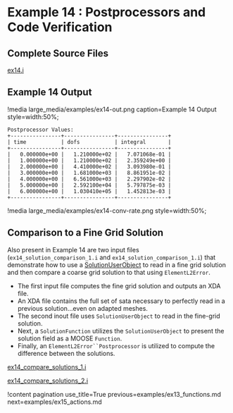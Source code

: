 # Example 14 : Postprocessors and Code Verification

[](---)

## Complete Source Files

[ex14.i](https://github.com/idaholab/moose/blob/devel/examples/ex14_pps/ex14.i)

## Example 14 Output

!media large_media/examples/ex14-out.png
       caption=Example 14 Output
       style=width:50%;


```text
Postprocessor Values:
+----------------+----------------+----------------+
| time           | dofs           | integral       |
+----------------+----------------+----------------+
|   0.000000e+00 |   1.210000e+02 |   7.071068e-01 |
|   1.000000e+00 |   1.210000e+02 |   2.359249e+00 |
|   2.000000e+00 |   4.410000e+02 |   3.093980e-01 |
|   3.000000e+00 |   1.681000e+03 |   8.861951e-02 |
|   4.000000e+00 |   6.561000e+03 |   2.297902e-02 |
|   5.000000e+00 |   2.592100e+04 |   5.797875e-03 |
|   6.000000e+00 |   1.030410e+05 |   1.452813e-03 |
+----------------+----------------+----------------+
```

!media large_media/examples/ex14-conv-rate.png
       style=width:50%;

[](---)

## Comparison to a Fine Grid Solution

Also present in Example 14 are two input files (`ex14_solution_comparison_1.i` and `ex14_solution_comparison_1.i`) that demonstrate how to use a [SolutionUserObject](framework:source/userobjects/SolutionUserObject.md) to read in a fine grid solution and then compare a coarse grid solution to that using `ElementL2Error`.

- The first input file computes the fine grid solution and outputs an XDA file.
- An XDA file contains the full set of sata necessary to perfectly read in a previous solution...even on adapted meshes.
- The second inout file uses `SolutionUserObject` to read in the fine-grid solution.
- Next, a `SolutionFunction` utilizes the `SolutionUserObject` to present the solution field as a MOOSE `Function`.
- Finally, an `ElementL2Error``Postprocessor` is utilized to compute the difference between the solutions.

[ex14_compare_solutions_1.i](https://github.com/idaholab/moose/blob/devel/examples/ex14_pps/ex14_compare_solutions_1.i)

[ex14_compare_solutions_2.i](https://github.com/idaholab/moose/blob/devel/examples/ex14_pps/ex14_compare_solutions_2.i)

!content pagination use_title=True
                    previous=examples/ex13_functions.md
                    next=examples/ex15_actions.md
